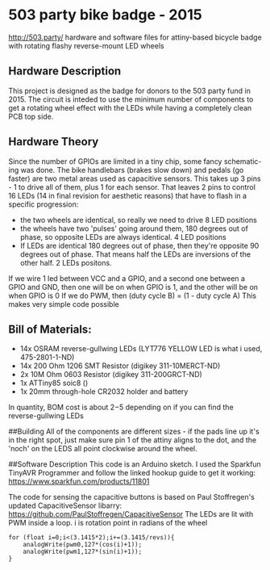 # 503 party bike badge - 2015
http://503.party/
hardware and software files for attiny-based bicycle badge with rotating flashy reverse-mount LED wheels

## Hardware Description
This project is designed as the badge for donors to the 503 party fund in 2015. The circuit is inteded to use the minimum number of components to get a rotating wheel effect with the LEDs while having a completely clean PCB top side.

## Hardware Theory
Since the number of GPIOs are limited in a tiny chip, some fancy schematic-ing was done.
The bike handlebars (brakes slow down) and pedals (go faster) are two metal areas used as capacitive sensors. This takes up 3 pins - 1 to drive all of them, plus 1 for each sensor.
That leaves 2 pins to control 16 LEDs (14 in final revision for aesthetic reasons) that have to flash in a specific progression:
* the two wheels are identical, so really we need to drive 8 LED positions
* the wheels have two 'pulses' going around them, 180 degrees out of phase, so opposite LEDs are always identical. 4 LED positions
* If LEDs are identical 180 degrees out of phase, then they're opposite 90 degrees out of phase. That means half the LEDs are inversions of the other half. 2 LEDs positons.

If we wire 1 led between VCC and a GPIO, and a second one between a GPIO and GND, then one will be on when GPIO is 1, and the other will be on when GPIO is 0
If we do PWM, then (duty cycle B) = (1 - duty cycle A)
This makes very simple code possible

## Bill of Materials:
* 14x OSRAM reverse-gullwing LEDs (LYT776 YELLOW LED is what i used, 475-2801-1-ND)
* 14x 200 Ohm 1206 SMT Resistor (digikey 311-10MERCT-ND)
* 2x 10M Ohm 0603 Resistor (digikey 311-200GRCT-ND)
* 1x ATTiny85 soic8 ()
* 1x 20mm through-hole CR2032 holder and battery

In quantity, BOM cost is about $2-$5 depending on if you can find the reverse-gullwing LEDs

##Building
All of the components are different sizes - if the pads line up it's in the right spot, just make sure pin 1 of the attiny aligns to the dot, and the 'noch' on the LEDS all point clockwise around the wheel.

##Software Description
This code is an Arduino sketch. I used the Sparkfun TinyAVR Programmer and follow the linked hookup guide to get it working: https://www.sparkfun.com/products/11801

The code for sensing the capacitive buttons is based on Paul Stoffregen's updated CapacitiveSensor libarry: https://github.com/PaulStoffregen/CapacitiveSensor
The LEDs are lit with PWM inside a loop. i is rotation point in radians of the wheel
```
for (float i=0;i<(3.1415*2);i+=(3.1415/revs)){
    analogWrite(pwm0,127*(cos(i)+1));
    analogWrite(pwm1,127*(sin(i)+1));
}
```


